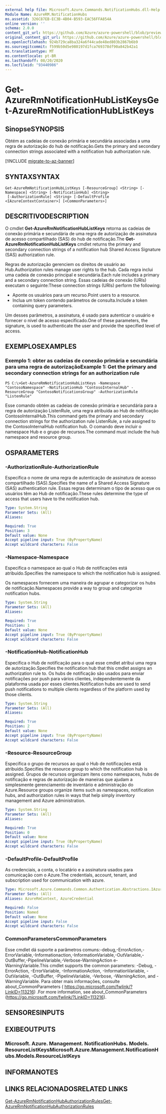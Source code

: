 ```yaml
---
external help file: Microsoft.Azure.Commands.NotificationHubs.dll-Help.xml
Module Name: AzureRM.NotificationHubs
ms.assetid: 326C87EB-EC3B-4B04-B593-EAC56FFA854A
online version: ''
schema: 2.0.0
content_git_url: https://github.com/Azure/azure-powershell/blob/preview/src/ResourceManager/NotificationHubs/Commands.NotificationHubs/help/Get-AzureRmNotificationHubListKeys.md
original_content_git_url: https://github.com/Azure/azure-powershell/blob/preview/src/ResourceManager/NotificationHubs/Commands.NotificationHubs/help/Get-AzureRmNotificationHubListKeys.md
ms.openlocfilehash: 924b729ca8ba324a6f44cade48ed803b2867b6b9
ms.sourcegitcommit: f599b50d5e980197d1fca769378df90a842b42a1
ms.translationtype: MT
ms.contentlocale: pt-BR
ms.lasthandoff: 08/20/2020
ms.locfileid: "93440986"
---
```

# <span data-ttu-id="3430c-101">Get-AzureRmNotificationHubListKeys</span><span class="sxs-lookup"><span data-stu-id="3430c-101">Get-AzureRmNotificationHubListKeys</span></span>

## <span data-ttu-id="3430c-102">Sinopse</span><span class="sxs-lookup"><span data-stu-id="3430c-102">SYNOPSIS</span></span>
<span data-ttu-id="3430c-103">Obtém as cadeias de conexão primária e secundária associadas a uma regra de autorização do hub de notificação.</span><span class="sxs-lookup"><span data-stu-id="3430c-103">Gets the primary and secondary connection strings associated with a notification hub authorization rule.</span></span>

[!INCLUDE [migrate-to-az-banner](../../includes/migrate-to-az-banner.md)]

## <span data-ttu-id="3430c-104">SYNTAX</span><span class="sxs-lookup"><span data-stu-id="3430c-104">SYNTAX</span></span>

```
Get-AzureRmNotificationHubListKeys [-ResourceGroup] <String> [-Namespace] <String> [-NotificationHub] <String>
 [-AuthorizationRule] <String> [-DefaultProfile <IAzureContextContainer>] [<CommonParameters>]
```

## <span data-ttu-id="3430c-105">DESCRITIVO</span><span class="sxs-lookup"><span data-stu-id="3430c-105">DESCRIPTION</span></span>
<span data-ttu-id="3430c-106">O cmdlet **Get-AzureRmNotificationHubListKeys** retorna as cadeias de conexão primária e secundária de uma regra de autorização de assinatura de acesso compartilhado (SAS) do hub de notificação.</span><span class="sxs-lookup"><span data-stu-id="3430c-106">The **Get-AzureRmNotificationHubListKeys** cmdlet returns the primary and secondary connection strings of a notification hub Shared Access Signature (SAS) authorization rule.</span></span>

<span data-ttu-id="3430c-107">Regras de autorização gerenciem os direitos de usuário ao Hub.</span><span class="sxs-lookup"><span data-stu-id="3430c-107">Authorization rules manage user rights to the hub.</span></span>
<span data-ttu-id="3430c-108">Cada regra inclui uma cadeia de conexão principal e secundária.</span><span class="sxs-lookup"><span data-stu-id="3430c-108">Each rule includes a primary and a secondary connection string.</span></span>
<span data-ttu-id="3430c-109">Essas cadeias de conexão (URIs) executam o seguinte:</span><span class="sxs-lookup"><span data-stu-id="3430c-109">These connection strings (URIs) perform the following:</span></span>

- <span data-ttu-id="3430c-110">Aponte os usuários para um recurso.</span><span class="sxs-lookup"><span data-stu-id="3430c-110">Point users to a resource.</span></span>
- <span data-ttu-id="3430c-111">Inclua um token contendo parâmetros de consulta.</span><span class="sxs-lookup"><span data-stu-id="3430c-111">Include a token containing query parameters.</span></span>

<span data-ttu-id="3430c-112">Um desses parâmetros, a assinatura, é usado para autenticar o usuário e fornecer o nível de acesso especificado.</span><span class="sxs-lookup"><span data-stu-id="3430c-112">One of these parameters, the signature, is used to authenticate the user and provide the specified level of access.</span></span>

## <span data-ttu-id="3430c-113">EXEMPLOS</span><span class="sxs-lookup"><span data-stu-id="3430c-113">EXAMPLES</span></span>

### <span data-ttu-id="3430c-114">Exemplo 1: obter as cadeias de conexão primária e secundária para uma regra de autorização</span><span class="sxs-lookup"><span data-stu-id="3430c-114">Example 1: Get the primary and secondary connection strings for an authorization rule</span></span>
```
PS C:\>Get-AzureRmNotificationHubListKeys -Namespace "ContosoNamespace" -NotificationHub "ContosoInternalHub" -ResourceGroup "ContosoNotificationsGroup" -AuthorizationRule "ListenRule"
```

<span data-ttu-id="3430c-115">Esse comando obtém as cadeias de conexão primária e secundária para a regra de autorização ListenRule, uma regra atribuída ao Hub de notificação ContosoInternalHub.</span><span class="sxs-lookup"><span data-stu-id="3430c-115">This command gets the primary and secondary connection strings for the authorization rule ListenRule, a rule assigned to the ContosoInternalHub notification hub.</span></span>
<span data-ttu-id="3430c-116">O comando deve incluir o namespace Hub e o grupo de recursos.</span><span class="sxs-lookup"><span data-stu-id="3430c-116">The command must include the hub namespace and resource group.</span></span>

## <span data-ttu-id="3430c-117">OS</span><span class="sxs-lookup"><span data-stu-id="3430c-117">PARAMETERS</span></span>

### <span data-ttu-id="3430c-118">-AuthorizationRule</span><span class="sxs-lookup"><span data-stu-id="3430c-118">-AuthorizationRule</span></span>
<span data-ttu-id="3430c-119">Especifica o nome de uma regra de autenticação de assinatura de acesso compartilhado (SAS).</span><span class="sxs-lookup"><span data-stu-id="3430c-119">Specifies the name of a Shared Access Signature (SAS) authentication rule.</span></span>
<span data-ttu-id="3430c-120">Essas regras determinam o tipo de acesso que os usuários têm ao Hub de notificação.</span><span class="sxs-lookup"><span data-stu-id="3430c-120">These rules determine the type of access that users have to the notification hub.</span></span>

```yaml
Type: System.String
Parameter Sets: (All)
Aliases: 

Required: True
Position: 3
Default value: None
Accept pipeline input: True (ByPropertyName)
Accept wildcard characters: False
```

### <span data-ttu-id="3430c-121">-Namespace</span><span class="sxs-lookup"><span data-stu-id="3430c-121">-Namespace</span></span>
<span data-ttu-id="3430c-122">Especifica o namespace ao qual o Hub de notificações está atribuído.</span><span class="sxs-lookup"><span data-stu-id="3430c-122">Specifies the namespace to which the notification hub is assigned.</span></span>

<span data-ttu-id="3430c-123">Os namespaces fornecem uma maneira de agrupar e categorizar os hubs de notificação.</span><span class="sxs-lookup"><span data-stu-id="3430c-123">Namespaces provide a way to group and categorize notification hubs.</span></span>

```yaml
Type: System.String
Parameter Sets: (All)
Aliases: 

Required: True
Position: 1
Default value: None
Accept pipeline input: True (ByPropertyName)
Accept wildcard characters: False
```

### <span data-ttu-id="3430c-124">-NotificationHub</span><span class="sxs-lookup"><span data-stu-id="3430c-124">-NotificationHub</span></span>
<span data-ttu-id="3430c-125">Especifica o Hub de notificação para o qual esse cmdlet atribui uma regra de autorização.</span><span class="sxs-lookup"><span data-stu-id="3430c-125">Specifies the notification hub that this cmdlet assigns an authorization rule to.</span></span>
<span data-ttu-id="3430c-126">Os hubs de notificação são usados para enviar notificações por push para vários clientes, independentemente da plataforma usada por esses clientes.</span><span class="sxs-lookup"><span data-stu-id="3430c-126">Notification hubs are used to send push notifications to multiple clients regardless of the platform used by those clients.</span></span>

```yaml
Type: System.String
Parameter Sets: (All)
Aliases: 

Required: True
Position: 2
Default value: None
Accept pipeline input: True (ByPropertyName)
Accept wildcard characters: False
```

### <span data-ttu-id="3430c-127">-Resource</span><span class="sxs-lookup"><span data-stu-id="3430c-127">-ResourceGroup</span></span>
<span data-ttu-id="3430c-128">Especifica o grupo de recursos ao qual o Hub de notificações está atribuído.</span><span class="sxs-lookup"><span data-stu-id="3430c-128">Specifies the resource group to which the notification hub is assigned.</span></span>
<span data-ttu-id="3430c-129">Grupos de recursos organizam itens como namespaces, hubs de notificação e regras de autorização de maneiras que ajudam a simplesmente gerenciamento de inventário e administração do Azure.</span><span class="sxs-lookup"><span data-stu-id="3430c-129">Resource groups organize items such as namespaces, notification hubs, and authorization rules in ways that help simply inventory management and Azure administration.</span></span>

```yaml
Type: System.String
Parameter Sets: (All)
Aliases: 

Required: True
Position: 0
Default value: None
Accept pipeline input: True (ByPropertyName)
Accept wildcard characters: False
```

### <span data-ttu-id="3430c-130">-DefaultProfile</span><span class="sxs-lookup"><span data-stu-id="3430c-130">-DefaultProfile</span></span>
<span data-ttu-id="3430c-131">As credenciais, a conta, o locatário e a assinatura usados para comunicação com o Azure.</span><span class="sxs-lookup"><span data-stu-id="3430c-131">The credentials, account, tenant, and subscription used for communication with azure.</span></span>

```yaml
Type: Microsoft.Azure.Commands.Common.Authentication.Abstractions.IAzureContextContainer
Parameter Sets: (All)
Aliases: AzureRmContext, AzureCredential

Required: False
Position: Named
Default value: None
Accept pipeline input: False
Accept wildcard characters: False
```

### <span data-ttu-id="3430c-132">CommonParameters</span><span class="sxs-lookup"><span data-stu-id="3430c-132">CommonParameters</span></span>
<span data-ttu-id="3430c-133">Esse cmdlet dá suporte a parâmetros comuns:-debug,-ErrorAction,-ErrorVariable,-Informationaction,-InformationVariable,-OutVariable,-OutBuffer,-PipelineVariable,-Verbose-WarningAction e-WarningVariable.</span><span class="sxs-lookup"><span data-stu-id="3430c-133">This cmdlet supports the common parameters: -Debug, -ErrorAction, -ErrorVariable, -InformationAction, -InformationVariable, -OutVariable, -OutBuffer, -PipelineVariable, -Verbose, -WarningAction, and -WarningVariable.</span></span> <span data-ttu-id="3430c-134">Para obter mais informações, consulte about_CommonParameters ( https://go.microsoft.com/fwlink/?LinkID=113216) .</span><span class="sxs-lookup"><span data-stu-id="3430c-134">For more information, see about_CommonParameters (https://go.microsoft.com/fwlink/?LinkID=113216).</span></span>

## <span data-ttu-id="3430c-135">SENSORES</span><span class="sxs-lookup"><span data-stu-id="3430c-135">INPUTS</span></span>

## <span data-ttu-id="3430c-136">EXIBE</span><span class="sxs-lookup"><span data-stu-id="3430c-136">OUTPUTS</span></span>

### <span data-ttu-id="3430c-137">Microsoft. Azure. Management. NotificationHubs. Models. ResourceListKeys</span><span class="sxs-lookup"><span data-stu-id="3430c-137">Microsoft.Azure.Management.NotificationHubs.Models.ResourceListKeys</span></span>

## <span data-ttu-id="3430c-138">INFORMA</span><span class="sxs-lookup"><span data-stu-id="3430c-138">NOTES</span></span>

## <span data-ttu-id="3430c-139">LINKS RELACIONADOS</span><span class="sxs-lookup"><span data-stu-id="3430c-139">RELATED LINKS</span></span>

[<span data-ttu-id="3430c-140">Get-AzureRmNotificationHubAuthorizationRules</span><span class="sxs-lookup"><span data-stu-id="3430c-140">Get-AzureRmNotificationHubAuthorizationRules</span></span>](./Get-AzureRmNotificationHubAuthorizationRules.md)



